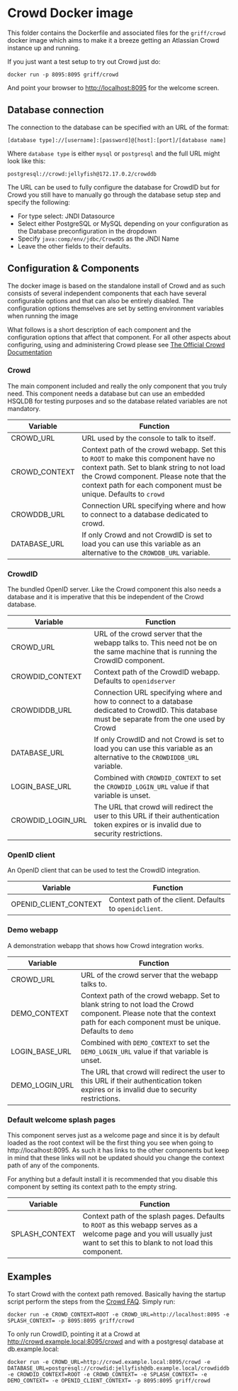 # Crowd Docker image

This folder contains the Dockerfile and associated files for the ```griff/crowd``` docker image which aims to make it a breeze getting an Atlassian Crowd instance up and running.

If you just want a test setup to try out Crowd just do:
```
docker run -p 8095:8095 griff/crowd
```
And point your browser to [http://localhost:8095](http://localhost:8095) for the welcome screen.


## Database connection

The connection to the database can be specified with an URL of the format:
```
[database type]://[username]:[password]@[host]:[port]/[database name]
```
Where ```database type``` is either ```mysql``` or ```postgresql``` and the full URL might look like this:
```
postgresql://crowd:jellyfish@172.17.0.2/crowddb
```

The URL can be used to fully configure the database for CrowdID but for Crowd you still have to manually go through the database setup step and specify the following:

* For type select: JNDI Datasource
* Select either PostgreSQL or MySQL depending on your configuration as the Database preconfiguration in the dropdown
* Specify ```java:comp/env/jdbc/CrowdDS``` as the JNDI Name
* Leave the other fields to their defaults.


## Configuration & Components

The docker image is based on the standalone install of Crowd and as such consists of several independent components that each have several configurable options and that can also be entirely disabled. The configuration options themselves are set by setting environment variables when running the image

What follows is a short description of each component and the configuration options that affect that component. For all other aspects about configuring, using and administering Crowd please see [The Official Crowd Documentation](https://confluence.atlassian.com/display/CROWD/Crowd+Documentation)


### Crowd

The main component included and really the only component that you truly need. This component needs a database but can use an embedded HSQLDB for testing purposes and so the database related variables are not mandatory. 

Variable      | Function
--------------|------------------------------
CROWD_URL     | URL used by the console to talk to itself. 
CROWD_CONTEXT | Context path of the crowd webapp. Set this to ```ROOT``` to make this component have no context path. Set to blank string to not load the Crowd component. Please note that the context path for each component must be unique. Defaults to ```crowd```
CROWDDB_URL   | Connection URL specifying where and how to connect to a database dedicated to crowd.
DATABASE_URL  | If only Crowd and not CrowdID is set to load you can use this variable as an alternative to the ```CROWDDB_URL``` variable.


### CrowdID

The bundled OpenID server. Like the Crowd component this also needs a database and it is imperative that this be independent of the Crowd database. 

Variable          | Function
------------------|------------------------------
CROWD_URL         | URL of the crowd server that the webapp talks to. This need not be on the same machine that is running the CrowdID component.
CROWDID_CONTEXT   | Context path of the CrowdID webapp. Defaults to ```openidserver```
CROWDIDDB_URL     | Connection URL specifying where and how to connect to a database dedicated to CrowdID. This database must be separate from the one used by Crowd
DATABASE_URL      | If only CrowdID and not Crowd is set to load you can use this variable as an alternative to the ```CROWDIDDB_URL``` variable.
LOGIN_BASE_URL    | Combined with ```CROWDID_CONTEXT``` to set the ```CROWDID_LOGIN_URL``` value if that variable is unset.
CROWDID_LOGIN_URL | The URL that crowd will redirect the user to this URL if their authentication token expires or is invalid due to security restrictions.


### OpenID client

An OpenID client that can be used to test the CrowdID integration.

Variable              | Function
----------------------|------------------------------
OPENID_CLIENT_CONTEXT | Context path of the client. Defaults to ```openidclient```.


### Demo webapp

A demonstration webapp that shows how Crowd integration works.

Variable       | Function
---------------|------------------------------
CROWD_URL      | URL of the crowd server that the webapp talks to.
DEMO_CONTEXT   | Context path of the crowd webapp. Set to blank string to not load the Crowd component. Please note that the context path for each component must be unique. Defaults to ```demo```
LOGIN_BASE_URL | Combined with ```DEMO_CONTEXT``` to set the ```DEMO_LOGIN_URL``` value if that variable is unset.
DEMO_LOGIN_URL | The URL that crowd will redirect the user to this URL if their authentication token expires or is invalid due to security restrictions.


### Default welcome splash pages

This component serves just as a welcome page and since it is by default loaded as the root context will be the first thing you see when going to http://localhost:8095. As such it has links to the other components but keep in mind that these links will not be updated should you change the context path of any of the components.

For anything but a default install it is recommended that you disable this component by setting its context path to the empty string. 

Variable       | Function
---------------|------------------------------
SPLASH_CONTEXT | Context path of the splash pages. Defaults to ```ROOT``` as this webapp serves as a welcome page and you will usually just want to set this to blank to not load this component.


## Examples

To start Crowd with the context path removed. Basically having the startup script perform the steps from the [Crowd FAQ](https://confluence.atlassian.com/display/CROWD/Removing+the+'crowd'+Context+from+the+Application+URL). Simply run:

```
docker run -e CROWD_CONTEXT=ROOT -e CROWD_URL=http://localhost:8095 -e SPLASH_CONTEXT= -p 8095:8095 griff/crowd
```

To only run CrowdID, pointing it at a Crowd at http://crowd.example.local:8095/crowd and with a postgresql database at db.example.local:
```
docker run -e CROWD_URL=http://crowd.example.local:8095/crowd -e DATABASE_URL=postgresql://crowdid:jellyfish@db.example.local/crowdiddb -e CROWDID_CONTEXT=ROOT -e CROWD_CONTEXT= -e SPLASH_CONTEXT= -e DEMO_CONTEXT= -e OPENID_CLIENT_CONTEXT= -p 8095:8095 griff/crowd
```
